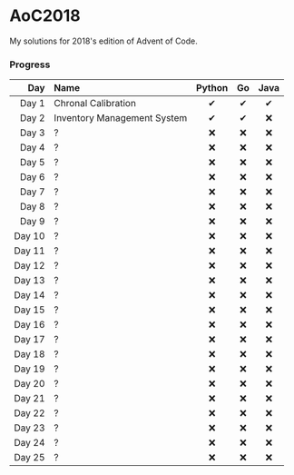 # AoC2018
My solutions for 2018's edition of Advent of Code.

### Progress
|    Day | Name                        | Python | Go | Java |
|-------:|:----------------------------|:------:|:--:|:----:|
|  Day 1 | Chronal Calibration         |    ✔   |  ✔ |  ✔   |
|  Day 2 | Inventory Management System |    ✔   |  ✔ |  ❌   |
|  Day 3 | ?                           |    ❌   |  ❌ |  ❌   |
|  Day 4 | ?                           |    ❌   |  ❌ |  ❌   |
|  Day 5 | ?                           |    ❌   |  ❌ |  ❌   |
|  Day 6 | ?                           |    ❌   |  ❌ |  ❌   |
|  Day 7 | ?                           |    ❌   |  ❌ |  ❌   |
|  Day 8 | ?                           |    ❌   |  ❌ |  ❌   |
|  Day 9 | ?                           |    ❌   |  ❌ |  ❌   |
| Day 10 | ?                           |    ❌   |  ❌ |  ❌   |
| Day 11 | ?                           |    ❌   |  ❌ |  ❌   |
| Day 12 | ?                           |    ❌   |  ❌ |  ❌   |
| Day 13 | ?                           |    ❌   |  ❌ |  ❌   |
| Day 14 | ?                           |    ❌   |  ❌ |  ❌   |
| Day 15 | ?                           |    ❌   |  ❌ |  ❌   |
| Day 16 | ?                           |    ❌   |  ❌ |  ❌   |
| Day 17 | ?                           |    ❌   |  ❌ |  ❌   |
| Day 18 | ?                           |    ❌   |  ❌ |  ❌   |
| Day 19 | ?                           |    ❌   |  ❌ |  ❌   |
| Day 20 | ?                           |    ❌   |  ❌ |  ❌   |
| Day 21 | ?                           |    ❌   |  ❌ |  ❌   |
| Day 22 | ?                           |    ❌   |  ❌ |  ❌   |
| Day 23 | ?                           |    ❌   |  ❌ |  ❌   |
| Day 24 | ?                           |    ❌   |  ❌ |  ❌   |
| Day 25 | ?                           |    ❌   |  ❌ |  ❌   |

